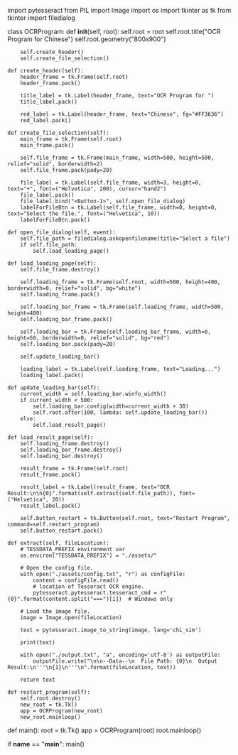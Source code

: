 import pytesseract
from PIL import Image
import os
import tkinter as tk
from tkinter import filedialog

class OCRProgram:
    def __init__(self, root):
        self.root = root
        self.root.title("OCR Program for Chinese")
        self.root.geometry("800x900")

        self.create_header()
        self.create_file_selection()

    def create_header(self):
        header_frame = tk.Frame(self.root)
        header_frame.pack()

        title_label = tk.Label(header_frame, text="OCR Program for ")
        title_label.pack()

        red_label = tk.Label(header_frame, text="Chinese", fg="#FF3636")
        red_label.pack()

    def create_file_selection(self):
        main_frame = tk.Frame(self.root)
        main_frame.pack()

        self.file_frame = tk.Frame(main_frame, width=500, height=500, relief="solid", borderwidth=2)
        self.file_frame.pack(pady=20)

        file_label = tk.Label(self.file_frame, width=3, height=0, text="+", font=("Helvetica", 200), cursor="hand2")
        file_label.pack()
        file_label.bind("<Button-1>", self.open_file_dialog)
        labelForFileBtn = tk.Label(self.file_frame, width=0, height=0, text="Select the file.", font=("Helvetica", 10))
        labelForFileBtn.pack()

    def open_file_dialog(self, event):
        self.file_path = filedialog.askopenfilename(title="Select a file")
        if self.file_path:
            self.load_loading_page()

    def load_loading_page(self):
        self.file_frame.destroy()

        self.loading_frame = tk.Frame(self.root, width=500, height=400, borderwidth=0, relief="solid", bg="white")
        self.loading_frame.pack()

        self.loading_bar_frame = tk.Frame(self.loading_frame, width=500, height=400)
        self.loading_bar_frame.pack()

        self.loading_bar = tk.Frame(self.loading_bar_frame, width=0, height=50, borderwidth=0, relief="solid", bg="red")
        self.loading_bar.pack(pady=20)

        self.update_loading_bar()

        loading_label = tk.Label(self.loading_frame, text="Loading...")
        loading_label.pack()

    def update_loading_bar(self):
        current_width = self.loading_bar.winfo_width()
        if current_width < 500:
            self.loading_bar.config(width=current_width + 30)
            self.root.after(100, lambda: self.update_loading_bar())
        else:
            self.load_result_page()

    def load_result_page(self):
        self.loading_frame.destroy()
        self.loading_bar_frame.destroy()
        self.loading_bar.destroy()

        result_frame = tk.Frame(self.root)
        result_frame.pack()

        result_label = tk.Label(result_frame, text="OCR Result:\n\n{0}".format(self.extract(self.file_path)), font=("Helvetica", 20))
        result_label.pack()

        self.button_restart = tk.Button(self.root, text="Restart Program", command=self.restart_program)
        self.button_restart.pack()

    def extract(self, fileLocation):
        # TESSDATA_PREFIX environment var
        os.environ["TESSDATA_PREFIX"] = "./assets/"

        # Open the config file.
        with open("./assets/config.txt", "r") as configFile:
            content = configFile.read()
            # location of Tesseract OCR engine.
            pytesseract.pytesseract.tesseract_cmd = r"{0}".format(content.split("===")[1])  # Windows only

        # Load the image file.
        image = Image.open(fileLocation)

        text = pytesseract.image_to_string(image, lang='chi_sim')

        print(text)

        with open("./output.txt", "a", encoding='utf-8') as outputFile:
            outputFile.write("\n\n--Data--\n  File Path: {0}\n  Output Result:\n'''\n{1}\n'''\n".format(fileLocation, text))

        return text
    
    def restart_program(self):
        self.root.destroy()
        new_root = tk.Tk()
        app = OCRProgram(new_root)
        new_root.mainloop()

def main():
    root = tk.Tk()
    app = OCRProgram(root)
    root.mainloop()

if __name__ == "__main__":
    main()
